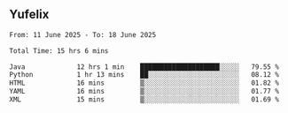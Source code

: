 ## Yufelix

<!--START_SECTION:waka-->

```txt
From: 11 June 2025 - To: 18 June 2025

Total Time: 15 hrs 6 mins

Java             12 hrs 1 min    ████████████████████░░░░░   79.55 %
Python           1 hr 13 mins    ██░░░░░░░░░░░░░░░░░░░░░░░   08.12 %
HTML             16 mins         ▒░░░░░░░░░░░░░░░░░░░░░░░░   01.82 %
YAML             16 mins         ▒░░░░░░░░░░░░░░░░░░░░░░░░   01.77 %
XML              15 mins         ▒░░░░░░░░░░░░░░░░░░░░░░░░   01.69 %
```

<!--END_SECTION:waka-->

